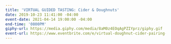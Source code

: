 ```yaml
---
title: 'VIRTUAL GUIDED TASTING: Cider & Doughnuts'
date: 2019-10-23 11:41:00 -04:00
event-date: 2021-04-14 19:00:00 -04:00
end-time: '0800PM'
giphy-url: https://media.giphy.com/media/8aM0z4EOqAgPZIYprz/giphy.gif
event-url: https://www.eventbrite.com/e/virtual-doughnut-cider-pairing-tickets-146651700183
---
```


